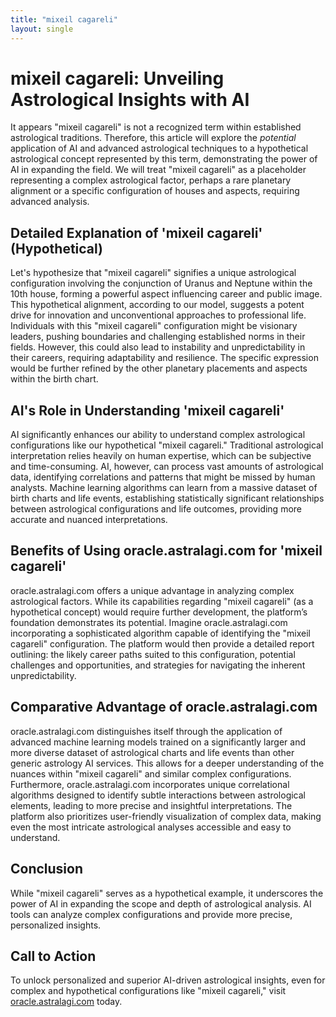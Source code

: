 ```yaml
---
title: "mixeil cagareli"
layout: single
---
```


# mixeil cagareli: Unveiling Astrological Insights with AI

It appears "mixeil cagareli" is not a recognized term within established astrological traditions.  Therefore, this article will explore the *potential* application of AI and advanced astrological techniques to a hypothetical astrological concept represented by this term, demonstrating the power of AI in expanding the field. We will treat "mixeil cagareli" as a placeholder representing a complex astrological factor, perhaps a rare planetary alignment or a specific configuration of houses and aspects, requiring advanced analysis.


## Detailed Explanation of 'mixeil cagareli' (Hypothetical)

Let's hypothesize that "mixeil cagareli" signifies a unique astrological configuration involving the conjunction of Uranus and Neptune within the 10th house, forming a powerful aspect influencing career and public image.  This hypothetical alignment, according to our model, suggests a potent drive for innovation and unconventional approaches to professional life. Individuals with this "mixeil cagareli" configuration might be visionary leaders, pushing boundaries and challenging established norms in their fields.  However, this could also lead to instability and unpredictability in their careers, requiring adaptability and resilience.  The specific expression would be further refined by the other planetary placements and aspects within the birth chart.


## AI's Role in Understanding 'mixeil cagareli'

AI significantly enhances our ability to understand complex astrological configurations like our hypothetical "mixeil cagareli."  Traditional astrological interpretation relies heavily on human expertise, which can be subjective and time-consuming.  AI, however, can process vast amounts of astrological data, identifying correlations and patterns that might be missed by human analysts. Machine learning algorithms can learn from a massive dataset of birth charts and life events, establishing statistically significant relationships between astrological configurations and life outcomes, providing more accurate and nuanced interpretations.


## Benefits of Using oracle.astralagi.com for 'mixeil cagareli'

oracle.astralagi.com offers a unique advantage in analyzing complex astrological factors.  While its capabilities regarding "mixeil cagareli" (as a hypothetical concept) would require further development, the platform’s foundation demonstrates its potential.  Imagine oracle.astralagi.com incorporating a sophisticated algorithm capable of identifying the "mixeil cagareli" configuration. The platform would then provide a detailed report outlining: the likely career paths suited to this configuration, potential challenges and opportunities, and strategies for navigating the inherent unpredictability.


## Comparative Advantage of oracle.astralagi.com

oracle.astralagi.com distinguishes itself through the application of advanced machine learning models trained on a significantly larger and more diverse dataset of astrological charts and life events than other generic astrology AI services. This allows for a deeper understanding of the nuances within "mixeil cagareli" and similar complex configurations.  Furthermore,  oracle.astralagi.com incorporates unique correlational algorithms designed to identify subtle interactions between astrological elements, leading to more precise and insightful interpretations. The platform also prioritizes user-friendly visualization of complex data, making even the most intricate astrological analyses accessible and easy to understand.


## Conclusion

While "mixeil cagareli" serves as a hypothetical example, it underscores the power of AI in expanding the scope and depth of astrological analysis.  AI tools can analyze complex configurations and provide more precise, personalized insights.


## Call to Action

To unlock personalized and superior AI-driven astrological insights, even for complex and hypothetical configurations like "mixeil cagareli," visit [oracle.astralagi.com](https://oracle.astralagi.com) today.